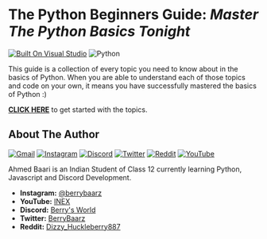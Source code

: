 # The Python Beginners Guide: _Master The Python Basics Tonight_

[![Built On Visual Studio](https://img.shields.io/badge/Visual_Studio_Code-0078D4?style=for-the-badge&logo=visual%20studio%20code&logoColor=white)](https://visualstudio.microsoft.com/) ![Python](https://img.shields.io/badge/Python-FFD43B?style=for-the-badge&logo=python&logoColor=darkgreen) 





This guide is a collection of every topic you need to know about in the basics of Python.
When you are able to understand each of those topics and code on your own, it means you have successfully mastered the basics of Python :)

[**CLICK HERE**](https://github.com/AhmedBaari/Python-Beginners/find/master) to get started with the topics.


## About The Author
[![Gmail](https://img.shields.io/badge/Gmail-D14836?style=for-the-badge&logo=gmail&logoColor=white)](https://mail.google.com/mail/u/0/?view=cm&fs=1&tf=1&to=ahmed4baari@email.com&su=Reg%20Python%20Development&body=Hey%20Berry)
[![Instagram](https://img.shields.io/badge/Instagram-E4405F?style=for-the-badge&logo=instagram&logoColor=white)](https://instagram.com/BerryBaarz)
[![Discord](https://img.shields.io/badge/Discord-7289DA?style=for-the-badge&logo=discord&logoColor=white)](https://discord.gg/DVwuuaDFaK)
[![Twitter](https://img.shields.io/badge/Twitter-1DA1F2?style=for-the-badge&logo=twitter&logoColor=white)](https://twitter.com/BerryBaarz)
[![Reddit](https://img.shields.io/badge/Reddit-FF4500?style=for-the-badge&logo=reddit&logoColor=white)](https://www.reddit.com/u/Dizzy_Huckleberry887)
[![YouTube](https://img.shields.io/badge/YouTube-FF0000?style=for-the-badge&logo=youtube&logoColor=white)](https://youtube.com/INEXD)

Ahmed Baari is an Indian Student of Class 12 currently learning Python, Javascript and Discord Development.
- **Instagram:** [@berrybaarz](https://instagram.com/berrybaarz)
- **YouTube:** [INEX](https://youtube.com/INEXD)
- **Discord:** [Berry's World](https://discord.gg/DVwuuaDFaK)
- **Twitter:** [BerryBaarz](https://twitter.com/BerryBaarz)
- **Reddit:** [Dizzy_Huckleberry887](https://www.reddit.com/u/Dizzy_Huckleberry887)

